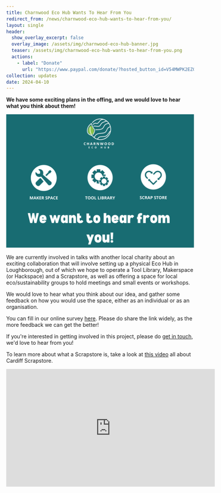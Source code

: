 ```yaml
---
title: Charnwood Eco Hub Wants To Hear From You
redirect_from: /news/charnwood-eco-hub-wants-to-hear-from-you/
layout: single
header:
  show_overlay_excerpt: false
  overlay_image: /assets/img/charnwood-eco-hub-banner.jpg
  teaser: /assets/img/charnwood-eco-hub-wants-to-hear-from-you.png
  actions:
    - label: "Donate"
      url: "https://www.paypal.com/donate/?hosted_button_id=V54MWPK2EZGPY"
collection: updates
date: 2024-04-10
---
```


**We have some exciting plans in the offing, and we would love to hear what you think about them!**

![We want to hear from you!](/assets/img/charnwood-eco-hub-wants-to-hear-from-you.png)

We are currently involved in talks with another local charity about an exciting collaboration that will involve setting up a physical Eco Hub in Loughborough, out of which we hope to operate a Tool Library, Makerspace (or Hackspace) and a Scrapstore, as well as offering a space for local eco/sustainability groups to hold meetings and small events or workshops.

We would love to hear what you think about our idea, and gather some feedback on how you would use the space, either as an individual or as an organisation.

You can fill in our online survey [here](https://docs.google.com/forms/d/e/1FAIpQLSeunNy8gA1OsdnYPz8d7KdB6WS-FWnLnyFCXdhRkUbLU5cR7A/viewform). Please do share the link widely, as the more feedback we can get the better!

If you're interested in getting involved in this project, please do [get in touch](/contact), we'd love to hear from you!

To learn more about what a Scrapstore is, take a look at [this video](https://www.youtube.com/watch?v=btab31yZy2A) all about Cardiff Scrapstore.

<iframe width="560" height="315" src="https://www.youtube.com/embed/btab31yZy2A?si=WRLECXF6HEjqf-Y7" title="YouTube video player" frameborder="0" allow="accelerometer; autoplay; clipboard-write; encrypted-media; gyroscope; picture-in-picture; web-share" referrerpolicy="strict-origin-when-cross-origin" allowfullscreen></iframe>

